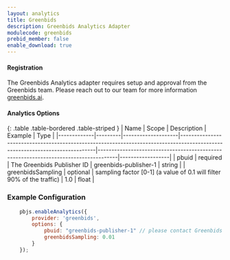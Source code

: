 ```yaml
---
layout: analytics
title: Greenbids
description: Greenbids Analytics Adapter
modulecode: greenbids
prebid_member: false
enable_download: true
---
```


#### Registration

The Greenbids Analytics adapter requires setup and approval from the
Greenbids team. Please reach out to our team for more information [greenbids.ai](https://greenbids.ai).

#### Analytics Options

{: .table .table-bordered .table-striped }
| Name         | Scope              | Description                                                                                                                 | Example                                                                             | Type             |
|-------------|---------|--------------------|-----------------------------------------------------------------------------------------------------------------------------|-------------------------------------------------------------------------------------|------------------|
| pbuid | required  | The Greenbids Publisher ID | greenbids-publisher-1  | string |
| greenbidsSampling | optional  | sampling factor [0-1] (a value of 0.1 will filter 90% of the traffic) | 1.0  | float |

### Example Configuration

```javascript
    pbjs.enableAnalytics({
        provider: 'greenbids',
        options: {
            pbuid: "greenbids-publisher-1" // please contact Greenbids to get a pbuid for yourself
            greenbidsSampling: 0.01
        }
    });
```
